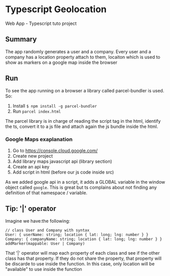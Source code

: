 # Typescript Geolocation

Web App - Typescript tuto project

## Summary

The app randomly generates a user and a company. Every user and a company has a location property attach to them, locaiton which is used to show as markers on a google map inside the browser

## Run

To see the app running on a browser a library called parcel-bundler is used.
So:

1. Install `$ npm install -g parcel-bundler`
1. Run `parcel index.html`

The parcel library is in charge of reading the script tag in the html, identify the ts, convert it to a js file and attach again the js bundle inside the html.

### Google Maps exaplanation

1. Go to https://console.cloud.google.com/
2. Create new project
3. Add library maps javascript api (library section)
4. Create an api key
5. Add script in html (before our js code inside src)

As we added google api in a script, it adds a GLOBAL variable in the window object called `google`. This is great but ts complains about not finding any definition of that namespace / variable.

## Tip: '|' operator

Imagine we have:the following:

```
// class User and Company with syntax
User: { userName: string; location { lat: long; lng: number } }
Company: { companyName: string; location { lat: long; lng: number } }
addMarker(mappable: User | Company)
```

That '|' operator will map each property of each class and see if the other class has that property.
If they do not share the property, that property will be discarde to use inside the function. In this case, only location will be "available" to use inside the function
